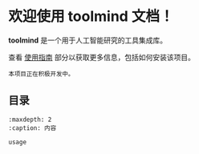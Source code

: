 # 欢迎使用 toolmind 文档！

**toolmind** 是一个用于人工智能研究的工具集成库。

查看 [使用指南](usage.md) 部分以获取更多信息，包括如何安装该项目。

```{note}
本项目正在积极开发中。
```

## 目录

```{toctree}
:maxdepth: 2
:caption: 内容

usage
``` 